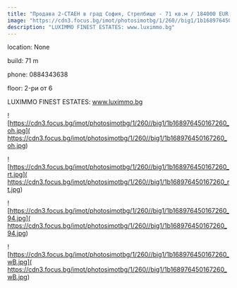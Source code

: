 ```yaml
---
title: "Продава 2-СТАЕН в град София, Стрелбище - 71 кв.м / 184000 EUR :: imot.bg Обява"
image: "https://cdn3.focus.bg/imot/photosimotbg/1/260//big1/1b168976450167260_ik.jpg"
description: "LUXIMMO FINEST ESTATES: www.luximmo.bg"
---
```


location: None

build: 71 m

phone: 0884343638

floor: 2-ри от 6

LUXIMMO FINEST ESTATES: www.luximmo.bg


![https://cdn3.focus.bg/imot/photosimotbg/1/260//big1/1b168976450167260_oh.jpg]( https://cdn3.focus.bg/imot/photosimotbg/1/260//big1/1b168976450167260_oh.jpg)


![https://cdn3.focus.bg/imot/photosimotbg/1/260//big1/1b168976450167260_rt.jpg]( https://cdn3.focus.bg/imot/photosimotbg/1/260//big1/1b168976450167260_rt.jpg)


![https://cdn3.focus.bg/imot/photosimotbg/1/260//big1/1b168976450167260_94.jpg]( https://cdn3.focus.bg/imot/photosimotbg/1/260//big1/1b168976450167260_94.jpg)


![https://cdn3.focus.bg/imot/photosimotbg/1/260//big1/1b168976450167260_wB.jpg]( https://cdn3.focus.bg/imot/photosimotbg/1/260//big1/1b168976450167260_wB.jpg)


